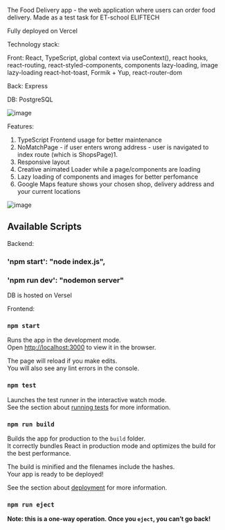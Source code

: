 The Food Delivery app - the web application where users can order food delivery.
Made as a test task for ET-school ELIFTECH

Fully deployed on Vercel


Technology stack: 

Front: React, TypeScript, global context via useContext(), react hooks, react-routing, 	react-styled-components, components lazy-loading,
image lazy-loading
react-hot-toast, Formik + Yup, react-router-dom

Back: Express

DB: PostgreSQL

![image](https://github.com/ArtemKrylov/delivery_app_ET-school/assets/43321337/bb64e1dd-7f9e-42f6-bd7e-286b8de93051)





Features: 

1. TypeScript Frontend usage for better maintenance
2. NoMatchPage - if user enters wrong address - user is navigated to index route (which is ShopsPage)1.
3. Responsive layout
4. Creative animated Loader while a page/components are loading
5. Lazy loading of components and images for better perfomance
6. Google Maps feature shows your chosen shop, delivery address and your current locations

![image](https://github.com/ArtemKrylov/delivery_app_ET-school/assets/43321337/51b57da0-8c85-4e2d-8272-c01d15667110)


## Available Scripts

Backend: 

 ### 'npm start':  "node index.js",
 ### 'npm run dev': "nodemon server"
 
DB is hosted on Versel

Frontend: 

### `npm start`

Runs the app in the development mode.\
Open [http://localhost:3000](http://localhost:3000) to view it in the browser.

The page will reload if you make edits.\
You will also see any lint errors in the console.

### `npm test`

Launches the test runner in the interactive watch mode.\
See the section about [running tests](https://facebook.github.io/create-react-app/docs/running-tests) for more information.

### `npm run build`

Builds the app for production to the `build` folder.\
It correctly bundles React in production mode and optimizes the build for the best performance.

The build is minified and the filenames include the hashes.\
Your app is ready to be deployed!

See the section about [deployment](https://facebook.github.io/create-react-app/docs/deployment) for more information.

### `npm run eject`

**Note: this is a one-way operation. Once you `eject`, you can’t go back!**


